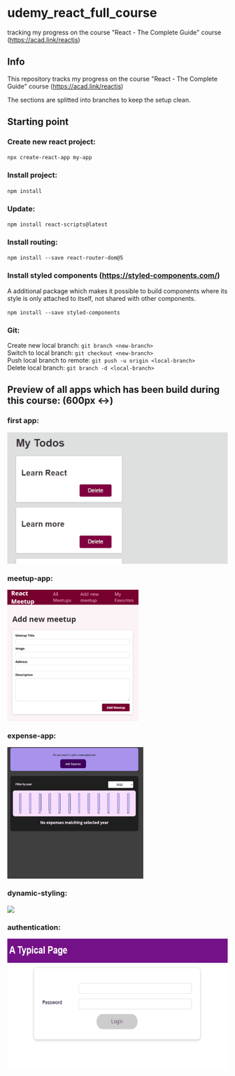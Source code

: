 # udemy_react_full_course

tracking my progress on the course "React - The Complete Guide" course (https://acad.link/reactjs)

## Info

This repository tracks my progress on the course "React - The Complete Guide" course (https://acad.link/reactjs)

The sections are splitted into branches to keep the setup clean.

## Starting point

### Create new react project:

`npx create-react-app my-app`

### Install project:

`npm install`

### Update:

`npm install react-scripts@latest`

### Install routing:

`npm install --save react-router-dom@5`

### Install styled components (https://styled-components.com/)

A additional package which makes it possible to build components where its style is only attached to itself, not shared with other components.

`npm install --save styled-components`

### Git:

Create new local branch: `git branch <new-branch>` \
Switch to local branch: `git checkout <new-branch>` \
Push local branch to remote: `git push -u origin <local-branch>` \
Delete local branch: `git branch -d <local-branch>`

## Preview of all apps which has been build during this course: (600px <->)

### first app:
<img align="center" height="300px" src="https://github.com/RaphaelBecker/udemy_react_full_course/blob/main/previews/01-first-app.gif">  

### meetup-app:
<img align="center" height="300px" src="https://github.com/RaphaelBecker/udemy_react_full_course/blob/main/previews/02-meetup-app.PNG">  

### expense-app: 
<img align="center" height="300px" src="https://github.com/RaphaelBecker/udemy_react_full_course/blob/main/previews/03-expense-app.gif">  

### dynamic-styling:
<img align="center" height="300px" src="(https://github.com/RaphaelBecker/udemy_react_full_course/blob/main/previews/04-dynamic-styling.gif">  

### authentication:
<img align="center" height="300px" src="https://github.com/RaphaelBecker/udemy_react_full_course/blob/main/previews/07-advanced-concepts.gif">  
